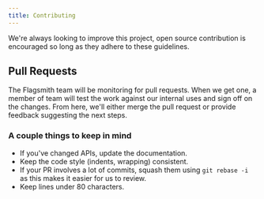 ```yaml
---
title: Contributing
---
```


We're always looking to improve this project, open source contribution is encouraged so long as they adhere to these
guidelines.

## Pull Requests

The Flagsmith team will be monitoring for pull requests. When we get one, a member of team will test the work against
our internal uses and sign off on the changes. From here, we'll either merge the pull request or provide feedback
suggesting the next steps.

### A couple things to keep in mind

- If you've changed APIs, update the documentation.
- Keep the code style (indents, wrapping) consistent.
- If your PR involves a lot of commits, squash them using `git rebase -i` as this makes it easier for us to review.
- Keep lines under 80 characters.
